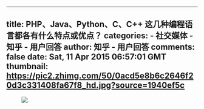 
---
title: PHP、Java、Python、C、C++ 这几种编程语言都各有什么特点或优点？
categories: 
    - 社交媒体
    - 知乎 - 用户回答
author: 知乎 - 用户回答
comments: false
date: Sat, 11 Apr 2015 06:57:01 GMT
thumbnail: https://pic2.zhimg.com/50/0acd5e8b6c2646f20d3c331408fa67f8_hd.jpg?source=1940ef5c
---

<div>   
<figure><img src="https://pic2.zhimg.com/50/0acd5e8b6c2646f20d3c331408fa67f8_hd.jpg?source=1940ef5c" data-rawwidth="461" data-rawheight="519" class="origin_image zh-lightbox-thumb lazy" data-original="https://pic4.zhimg.com/0acd5e8b6c2646f20d3c331408fa67f8_r.jpg?source=1940ef5c" data-actualsrc="https://pic2.zhimg.com/50/0acd5e8b6c2646f20d3c331408fa67f8_hd.jpg?source=1940ef5c" referrerpolicy="no-referrer"></figure>  
</div>
            